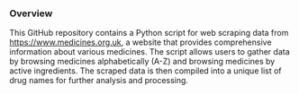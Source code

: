 ### Overview
This GitHub repository contains a Python script for web scraping data from https://www.medicines.org.uk, a website that provides comprehensive information about various medicines. 
The script allows users to gather data by browsing medicines alphabetically (A-Z) and browsing medicines by active ingredients.
The scraped data is then compiled into a unique list of drug names for further analysis and processing.
